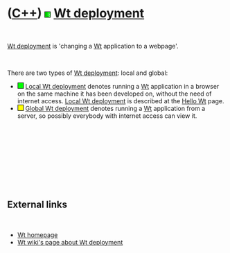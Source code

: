 
 

 

 

 

 

([C++](Cpp.md)) ![Wt](PicWt.png) [Wt deployment](CppWtDeploy.md)
==================================================================

 

[Wt deployment](CppWtDeploy.md) is 'changing a [Wt](CppWt.md)
application to a webpage'.

 

There are two types of [Wt deployment](CppWtDeploy.md): local and
global:

-   ![OKAY](PicGreen.png) [Local Wt deployment](CppWtDeployLocal.md)
    denotes running a [Wt](CppWt.md) application in a browser on the
    same machine it has been developed on, without the need of internet
    access. [Local Wt deployment](CppWtDeployLocal.md) is described at
    the [Hello Wt](CppHelloWt.md) page.
-   ![?OKAY](PicYellow.png) [Global Wt
    deployment](CppWtDeployGlobal.md) denotes running a [Wt](CppWt.md)
    application from a server, so possibly everybody with internet
    access can view it.

 

 

 

 

 

External links
--------------

 

-   [Wt homepage](http://www.webtoolkit.eu/wt)
-   [Wt wiki's page about Wt
    deployment](http://redmine.webtoolkit.eu/projects/wt/wiki/Wt_Deployment)

 

 

 

 

 

 

